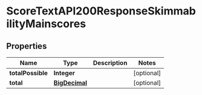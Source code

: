 

# ScoreTextAPI200ResponseSkimmabilityMainscores

## Properties

Name | Type | Description | Notes
------------ | ------------- | ------------- | -------------
**totalPossible** | **Integer** |  |  [optional]
**total** | [**BigDecimal**](BigDecimal.md) |  |  [optional]




